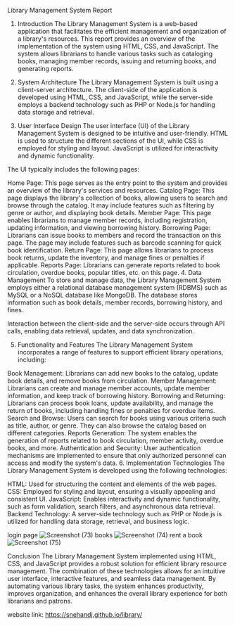 Library Management System Report

1. Introduction
The Library Management System is a web-based application that facilitates the efficient management and organization of a library's resources. This report provides an overview of the implementation of the system using HTML, CSS, and JavaScript. The system allows librarians to handle various tasks such as cataloging books, managing member records, issuing and returning books, and generating reports.

2. System Architecture
The Library Management System is built using a client-server architecture. The client-side of the application is developed using HTML, CSS, and JavaScript, while the server-side employs a backend technology such as PHP or Node.js for handling data storage and retrieval.

3. User Interface Design
The user interface (UI) of the Library Management System is designed to be intuitive and user-friendly. HTML is used to structure the different sections of the UI, while CSS is employed for styling and layout. JavaScript is utilized for interactivity and dynamic functionality.

The UI typically includes the following pages:

Home Page: This page serves as the entry point to the system and provides an overview of the library's services and resources.
Catalog Page: This page displays the library's collection of books, allowing users to search and browse through the catalog. It may include features such as filtering by genre or author, and displaying book details.
Member Page: This page enables librarians to manage member records, including registration, updating information, and viewing borrowing history.
Borrowing Page: Librarians can issue books to members and record the transaction on this page. The page may include features such as barcode scanning for quick book identification.
Return Page: This page allows librarians to process book returns, update the inventory, and manage fines or penalties if applicable.
Reports Page: Librarians can generate reports related to book circulation, overdue books, popular titles, etc. on this page.
4. Data Management
To store and manage data, the Library Management System employs either a relational database management system (RDBMS) such as MySQL or a NoSQL database like MongoDB. The database stores information such as book details, member records, borrowing history, and fines.

Interaction between the client-side and the server-side occurs through API calls, enabling data retrieval, updates, and data synchronization.

5. Functionality and Features
The Library Management System incorporates a range of features to support efficient library operations, including:

Book Management: Librarians can add new books to the catalog, update book details, and remove books from circulation.
Member Management: Librarians can create and manage member accounts, update member information, and keep track of borrowing history.
Borrowing and Returning: Librarians can process book loans, update availability, and manage the return of books, including handling fines or penalties for overdue items.
Search and Browse: Users can search for books using various criteria such as title, author, or genre. They can also browse the catalog based on different categories.
Reports Generation: The system enables the generation of reports related to book circulation, member activity, overdue books, and more.
Authentication and Security: User authentication mechanisms are implemented to ensure that only authorized personnel can access and modify the system's data.
6. Implementation Technologies
The Library Management System is developed using the following technologies:

HTML: Used for structuring the content and elements of the web pages.
CSS: Employed for styling and layout, ensuring a visually appealing and consistent UI.
JavaScript: Enables interactivity and dynamic functionality, such as form validation, search filters, and asynchronous data retrieval.
Backend Technology: A server-side technology such as PHP or Node.js is utilized for handling data storage, retrieval, and business logic.

login page 
![Screenshot (73)](https://github.com/snehandj/library/assets/139841231/dc575a12-b07c-410b-a2e4-3fa0f285f666)
books
![Screenshot (74)](https://github.com/snehandj/library/assets/139841231/1937833d-2642-4d7a-b06b-d64bfbb3d198)
rent a book
![Screenshot (75)](https://github.com/snehandj/library/assets/139841231/cbbab1c9-23a5-4343-a2e8-e9711d384fc8)

Conclusion
The Library Management System implemented using HTML, CSS, and JavaScript provides a robust solution for efficient library resource management. The combination of these technologies allows for an intuitive user interface, interactive features, and seamless data management. By automating various library tasks, the system enhances productivity, improves organization, and enhances the overall library experience for both librarians and patrons.

website link: https://snehandj.github.io/library/

